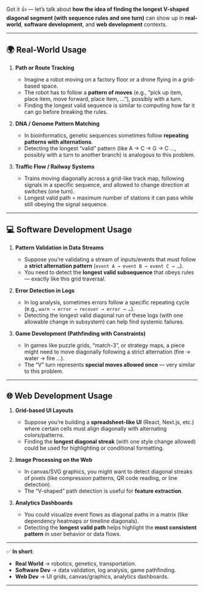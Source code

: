 Got it 👍 — let’s talk about **how the idea of finding the longest V-shaped diagonal segment (with sequence rules and one turn)** can show up in **real-world**, **software development**, and **web development** contexts.

---

## 🌍 Real-World Usage

1. **Path or Route Tracking**

   * Imagine a robot moving on a factory floor or a drone flying in a grid-based space.
   * The robot has to follow a **pattern of moves** (e.g., “pick up item, place item, move forward, place item, …”), possibly with a turn.
   * Finding the longest valid sequence is similar to computing how far it can go before breaking the rules.

2. **DNA / Genome Pattern Matching**

   * In bioinformatics, genetic sequences sometimes follow **repeating patterns with alternations**.
   * Detecting the longest “valid” pattern (like A → C → G → C …, possibly with a turn to another branch) is analogous to this problem.

3. **Traffic Flow / Railway Systems**

   * Trains moving diagonally across a grid-like track map, following signals in a specific sequence, and allowed to change direction at switches (one turn).
   * Longest valid path = maximum number of stations it can pass while still obeying the signal sequence.

---

## 💻 Software Development Usage

1. **Pattern Validation in Data Streams**

   * Suppose you’re validating a stream of inputs/events that must follow a **strict alternation pattern** (`event A → event B → event C → …`).
   * You need to detect the **longest valid subsequence** that obeys rules — exactly like this grid traversal.

2. **Error Detection in Logs**

   * In log analysis, sometimes errors follow a specific repeating cycle (e.g., `warn → error → recover → error → …`).
   * Detecting the longest valid diagonal run of these logs (with one allowable change in subsystem) can help find systemic failures.

3. **Game Development (Pathfinding with Constraints)**

   * In games like puzzle grids, “match-3”, or strategy maps, a piece might need to move diagonally following a strict alternation (fire → water → fire …).
   * The “V” turn represents **special moves allowed once** — very similar to this problem.

---

## 🌐 Web Development Usage

1. **Grid-based UI Layouts**

   * Suppose you’re building a **spreadsheet-like UI** (React, Next.js, etc.) where certain cells must align diagonally with alternating colors/patterns.
   * Finding the **longest diagonal streak** (with one style change allowed) could be used for highlighting or conditional formatting.

2. **Image Processing on the Web**

   * In canvas/SVG graphics, you might want to detect diagonal streaks of pixels (like compression patterns, QR code reading, or line detection).
   * The “V-shaped” path detection is useful for **feature extraction**.

3. **Analytics Dashboards**

   * You could visualize event flows as diagonal paths in a matrix (like dependency heatmaps or timeline diagonals).
   * Detecting the **longest valid path** helps highlight the **most consistent pattern** in user behavior or data flows.

---

✅ **In short**:

* **Real World** → robotics, genetics, transportation.
* **Software Dev** → data validation, log analysis, game pathfinding.
* **Web Dev** → UI grids, canvas/graphics, analytics dashboards.

---
